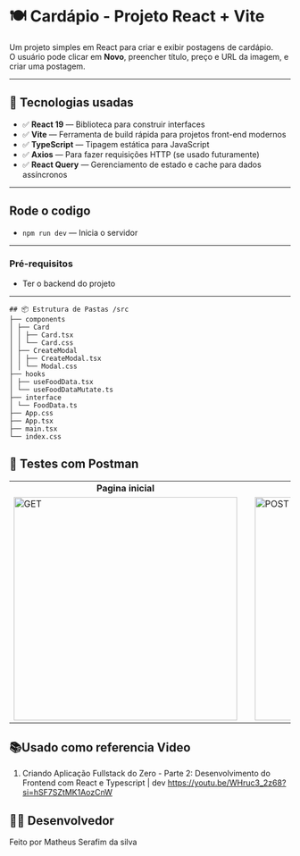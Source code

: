 # 🍽️ Cardápio - Projeto React + Vite

Um projeto simples em React para criar e exibir postagens de cardápio.  
O usuário pode clicar em **Novo**, preencher título, preço e URL da imagem, e criar uma postagem.

---

## 🚀 Tecnologias usadas
- ✅ **React 19** — Biblioteca para construir interfaces
- ✅ **Vite** — Ferramenta de build rápida para projetos front-end modernos
- ✅ **TypeScript** — Tipagem estática para JavaScript
- ✅ **Axios** — Para fazer requisições HTTP (se usado futuramente)
- ✅ **React Query** — Gerenciamento de estado e cache para dados assíncronos
 
---

## Rode o codigo
- `npm run dev` — Inicia o servidor  
---


### Pré-requisitos
- Ter o backend do projeto
---
 
```plaintext
## 📦 Estrutura de Pastas /src
├── components
│ ├── Card
│ │ ├── Card.tsx
│ │ └── Card.css
│ ├── CreateModal
│ │ ├── CreateModal.tsx
│ │ └── Modal.css
├── hooks
│ ├── useFoodData.tsx
│ └── useFoodDataMutate.ts
├── interface
│ └── FoodData.ts
├── App.css
├── App.tsx
├── main.tsx
└── index.css
```

## 🧪 Testes com Postman
<div align="center">
  <table>
    <tr>
      <td align="center"><strong>Pagina inicial</strong></td>
      <td style="width: 20px;"></td> <!-- Espaço entre as colunas -->
      <td align="center"><strong>Pagina Modal</strong></td>
    </tr>
    <tr>
      <td><img src="https://github.com/user-attachments/assets/4a623077-a95f-4afe-bcaf-04cdb288810e" alt="GET" width="400"/></td>
      <td></td>
      <td><img src="https://github.com/user-attachments/assets/0467f277-aeab-4933-839d-c31c604e47cb" alt="POST" width="400"/></td>
    </tr>
  </table>
</div>


 
## 📚Usado como referencia Video 
1. Criando Aplicação Fullstack do Zero - Parte 2: Desenvolvimento do Frontend com React e Typescript | dev 
https://youtu.be/WHruc3_2z68?si=hSF7SZtMK1AozCnW

## 👨‍💻 Desenvolvedor
Feito por Matheus Serafim da silva
